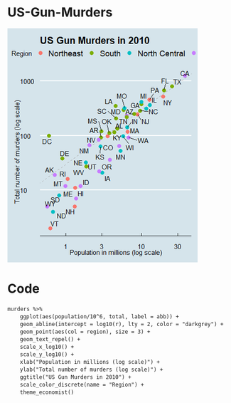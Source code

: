 # US-Gun-Murders
![alt text](a55b3c9d-cdc7-45a6-8604-f9864a9f1c39.png)
# Code
`murders %>%`<br/>
&emsp;&emsp;`ggplot(aes(population/10^6, total, label = abb)) +`<br/>
&emsp;&emsp;`geom_abline(intercept = log10(r), lty = 2, color = "darkgrey") +`<br/>
&emsp;&emsp;`geom_point(aes(col = region), size = 3) +`<br/>
&emsp;&emsp;`geom_text_repel() +`<br/>
&emsp;&emsp;`scale_x_log10() +`<br/>
&emsp;&emsp;`scale_y_log10() +`<br/>
&emsp;&emsp;`xlab("Population in millions (log scale)") +`<br/>
&emsp;&emsp;`ylab("Total number of murders (log scale)") +`<br/>
&emsp;&emsp;`ggtitle("US Gun Murders in 2010") +`<br/>
&emsp;&emsp;`scale_color_discrete(name = "Region") +`<br/>
&emsp;&emsp;`theme_economist()`<br/>
